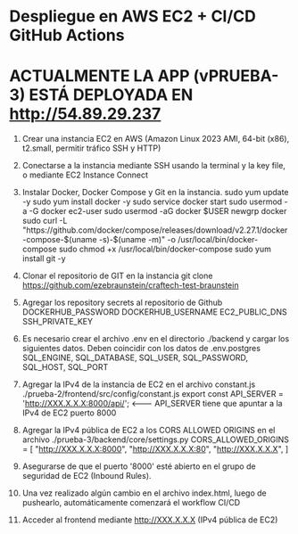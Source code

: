 # Despliegue en AWS EC2 + CI/CD GitHub Actions

# ACTUALMENTE LA APP (vPRUEBA-3) ESTÁ DEPLOYADA EN http://54.89.29.237

1. Crear una instancia EC2 en AWS (Amazon Linux 2023 AMI, 64-bit (x86), t2.small, permitir tráfico SSH y HTTP)

2. Conectarse a la instancia mediante SSH usando la terminal y la key file, o mediante EC2 Instance Connect

3. Instalar Docker, Docker Compose y Git en la instancia.
    sudo yum update -y
    sudo yum install docker -y
    sudo service docker start
    sudo usermod -a -G docker ec2-user
    sudo usermod -aG docker $USER
    newgrp docker
    sudo curl -L "https://github.com/docker/compose/releases/download/v2.27.1/docker-compose-$(uname -s)-$(uname -m)" -o /usr/local/bin/docker-compose
    sudo chmod +x /usr/local/bin/docker-compose
    sudo yum install git -y

4. Clonar el repositorio de GIT en la instancia
    git clone https://github.com/ezebraunstein/craftech-test-braunstein

5. Agregar los repository secrets al repositorio de Github
    DOCKERHUB_PASSWORD
    DOCKERHUB_USERNAME
    EC2_PUBLIC_DNS
    SSH_PRIVATE_KEY

6. Es necesario crear el archivo .env en el directorio ./backend y cargar los siguientes datos. Deben coincidir con los datos de .env.postgres
    SQL_ENGINE,
    SQL_DATABASE, 
    SQL_USER, 
    SQL_PASSWORD, 
    SQL_HOST, 
    SQL_PORT

7. Agregar la IPv4 de la instancia de EC2 en el archivo constant.js
    ./prueba-2/frontend/src/config/constant.js
    export const API_SERVER = 'http://XXX.X.X.X:8000/api/'; <--- API_SERVER tiene que apuntar a la IPv4 de EC2 puerto 8000

8. Agregar la IPv4 pública de EC2 a los CORS ALLOWED ORIGINS en el archivo ./prueba-3/backend/core/settings.py
    CORS_ALLOWED_ORIGINS = [
    "http://XXX.X.X.X:8000",
    "http://XXX.X.X.X:80",
    "http://XXX.X.X.X",
    ]

9. Asegurarse de que el puerto '8000' esté abierto en el grupo de seguridad de EC2 (Inbound Rules).

10. Una vez realizado algún cambio en el archivo index.html, luego de pushearlo, automáticamente comenzará el workflow CI/CD

11. Acceder al frontend mediante http://XXX.X.X.X (IPv4 pública de EC2)



